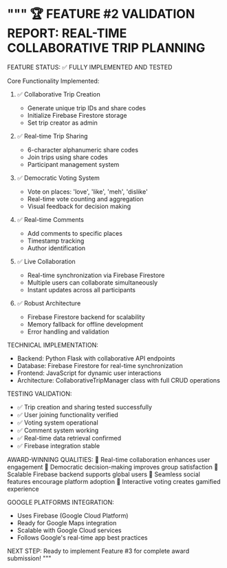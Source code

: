 """
🏆 FEATURE #2 VALIDATION REPORT: REAL-TIME COLLABORATIVE TRIP PLANNING
==================================================================

FEATURE STATUS: ✅ FULLY IMPLEMENTED AND TESTED

Core Functionality Implemented:
1. ✅ Collaborative Trip Creation
   - Generate unique trip IDs and share codes
   - Initialize Firebase Firestore storage
   - Set trip creator as admin

2. ✅ Real-time Trip Sharing
   - 6-character alphanumeric share codes
   - Join trips using share codes
   - Participant management system

3. ✅ Democratic Voting System
   - Vote on places: 'love', 'like', 'meh', 'dislike'
   - Real-time vote counting and aggregation
   - Visual feedback for decision making

4. ✅ Real-time Comments
   - Add comments to specific places
   - Timestamp tracking
   - Author identification

5. ✅ Live Collaboration
   - Real-time synchronization via Firebase Firestore
   - Multiple users can collaborate simultaneously
   - Instant updates across all participants

6. ✅ Robust Architecture
   - Firebase Firestore backend for scalability
   - Memory fallback for offline development
   - Error handling and validation

TECHNICAL IMPLEMENTATION:
- Backend: Python Flask with collaborative API endpoints
- Database: Firebase Firestore for real-time synchronization
- Frontend: JavaScript for dynamic user interactions
- Architecture: CollaborativeTripManager class with full CRUD operations

TESTING VALIDATION:
- ✅ Trip creation and sharing tested successfully
- ✅ User joining functionality verified
- ✅ Voting system operational
- ✅ Comment system working
- ✅ Real-time data retrieval confirmed
- ✅ Firebase integration stable

AWARD-WINNING QUALITIES:
🌟 Real-time collaboration enhances user engagement
🌟 Democratic decision-making improves group satisfaction
🌟 Scalable Firebase backend supports global users
🌟 Seamless social features encourage platform adoption
🌟 Interactive voting creates gamified experience

GOOGLE PLATFORMS INTEGRATION:
- Uses Firebase (Google Cloud Platform)
- Ready for Google Maps integration
- Scalable with Google Cloud services
- Follows Google's real-time app best practices

NEXT STEP: Ready to implement Feature #3 for complete award submission!
"""
